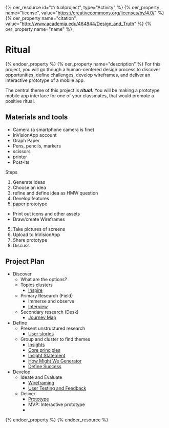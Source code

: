 {% oer_resource id="#ritualproject", type="Activity"  %}
{% oer_property name="license", value="https://creativecommons.org/licenses/by/4.0/" %}
{% oer_property name="citation", value="http://www.academia.edu/464844/Design_and_Truth" %}
{% oer_property name="name" %}
# Ritual
{% endoer_property %}
{% oer_property name="description" %}
For this project, you will go though a human-centered design process to discover opportunities, define challenges, develop wireframes, and deliver an interactive prototype of a mobile app.

The central theme of this project is ***ritual***. You will be making a prototype mobile app interface for one of your classmates, that would promote a positive ritual.

## Materials and tools
- Camera (a smartphone camera is fine)
- InVisionApp account
- Graph Paper
- Pens, pencils, markers
- scissors
- printer
- Post-Its

Steps

1. Generate ideas
2. Choose an idea
3. refine and define idea as HMW question
4. Develop features
5. paper prototype
  - Print out icons and other assets
  - Draw/create Wireframes
5. Take pictures of screens
6. Upload to InVisionApp
7. Share prototype
8. Discuss


## Project Plan	

- Discover
  - What are the options?
  - Topics clusters
    - [Inspire](../toolkit/inspire.md)
  - Primary Research (Field)
    - Immerse and observe
    - [Interview](../toolkit/interview.md)
  - Secondary research (Desk)
    - [Journey Map](../toolkit/journey_map.md)
- Define
  - Present unstructured research
    - [User stories](../toolkit/user_stories.md)
  - Group and cluster to find themes
    - [Insights](../toolkit/insights.md)
    - [Core principles](../toolkit/core_principles.md)
    - [Insight Statement](../toolkit/insight_statement.md)
    - [How Might We Generator](../toolkit/how_might_we_generator.md)
    - [Define Success](../toolkit/define_success.md)
- Develop	
  - Ideate and Evaluate
    - [Wireframing](../toolkit/wireframing.md)
    - [User Testing and Feedback](../toolkit/user_testing_and_feedback.md)
  - Deliver
    - [Prototype](../toolkit/prototype.md)
    - MVP: Interactive prototype
    - 
{% endoer_property %}
{% endoer_resource %}